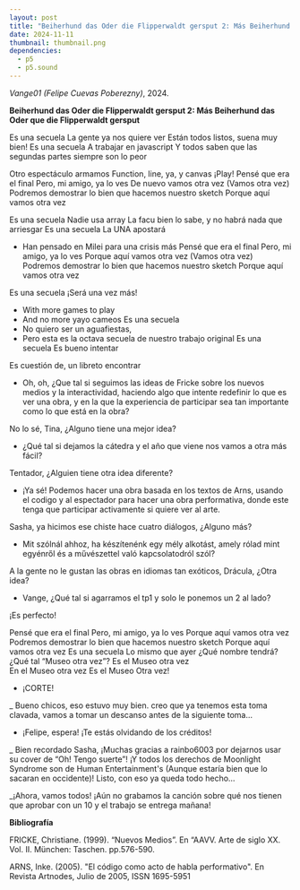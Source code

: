 ```yaml
---
layout: post
title: "Beiherhund das Oder die Flipperwaldt gersput 2: Más Beiherhund das Oder que die Flipperwaldt gersput"
date: 2024-11-11
thumbnail: thumbnail.png
dependencies:
  - p5
  - p5.sound
---
```


<div id="div-sketch">
  <script type="text/javascript" src="sketch.js"></script>
</div>

_Vange01 (Felipe Cuevas Poberezny)_, 2024.

**Beiherhund das Oder die Flipperwaldt gersput 2: Más Beiherhund das Oder que die Flipperwaldt gersput**

Es una secuela
La gente ya nos quiere ver
Están todos listos, suena muy bien!
Es una secuela
A trabajar en javascript
Y todos saben que las segundas partes siempre son lo peor

Otro espectáculo armamos 
Function, line, ya, y canvas ¡Play! 
Pensé que era el final 
Pero, mi amigo, ya lo ves 
De nuevo vamos otra vez 
(Vamos otra vez) 
Podremos demostrar lo bien que hacemos nuestro sketch 
Porque aquí vamos otra vez 

Es una secuela 
Nadie usa array 
La facu bien lo sabe, y no habrá nada que arriesgar 
Es una secuela 
La UNA apostará 
- Han pensado en Milei para una crisis más 
Pensé que era el final 
Pero, mi amigo, ya lo ves 
Porque aquí vamos otra vez 
(Vamos otra vez)
Podremos demostrar lo bien que hacemos nuestro sketch 
Porque aquí vamos otra vez 

Es una secuela 
¡Será una vez más!
- With more games to play
- And no more yayo cameos
Es una secuela 
- No quiero ser un aguafiestas,
- Pero esta es la octava secuela de nuestro trabajo original 
Es una secuela 
Es bueno intentar

Es cuestión de, un libreto encontrar

- Oh, oh, ¿Que tal si seguimos las ideas de Fricke sobre los nuevos medios y la interactividad, haciendo algo que intente redefinir lo que es ver una obra, y en la que la experiencia de participar sea tan importante como lo que está en la obra?

No lo sé, Tina, ¿Alguno tiene una mejor idea?

- ¿Qué tal si dejamos la cátedra y el año que viene nos vamos a otra más fácil?

Tentador, ¿Alguien tiene otra idea diferente?

- ¡Ya sé! Podemos hacer una obra basada en los textos de Arns, usando el codigo y al espectador para hacer una obra performativa, donde este tenga que participar activamente si quiere ver al arte.

Sasha, ya hicimos ese chiste hace cuatro diálogos, ¿Alguno más?

- Mit szólnál ahhoz, ha készítenénk egy mély alkotást, amely rólad mint egyénről és a művészettel való kapcsolatodról szól?

A la gente no le gustan las obras en idiomas tan exóticos, Drácula, ¿Otra idea?

- Vange, ¿Qué tal si agarramos el tp1 y solo le ponemos un 2 al lado?

¡Es perfecto!

Pensé que era el final 
Pero, mi amigo, ya lo ves 
Porque aquí vamos otra vez 
Podremos demostrar lo bien que hacemos nuestro sketch 
Porque aquí vamos otra vez 
Es una secuela 
Lo mismo que ayer 
¿Qué nombre tendrá? 
¿Qué tal “Museo otra vez”? 
Es el Museo otra vez  
En el Museo otra vez 
Es el 
Museo 
Otra vez!



- ¡CORTE!

_ Bueno chicos, eso estuvo muy bien. creo que ya tenemos esta toma clavada, vamos a tomar un descanso antes de la siguiente toma…

- ¡Felipe, espera! ¡Te estás olvidando de los créditos!

_ Bien recordado Sasha, ¡Muchas gracias a rainbo6003 por dejarnos usar su cover de “Oh! Tengo suerte”! ¡Y todos los derechos de Moonlight Syndrome son de Human Entertainment's (Aunque estaría bien que lo sacaran en occidente)! Listo, con eso ya queda todo hecho…

_¡Ahora, vamos todos! ¡Aún no grabamos la canción sobre qué nos tienen que aprobar con un 10 y el trabajo se entrega mañana!

**Bibliografía**

 FRICKE, Christiane. (1999). “Nuevos Medios”. En “AAVV. Arte de siglo XX. Vol. II. München: Taschen. pp.576-590.

 ARNS, Inke. (2005). "El código como acto de habla performativo". En Revista Artnodes, Julio de 2005, ISSN 1695-5951